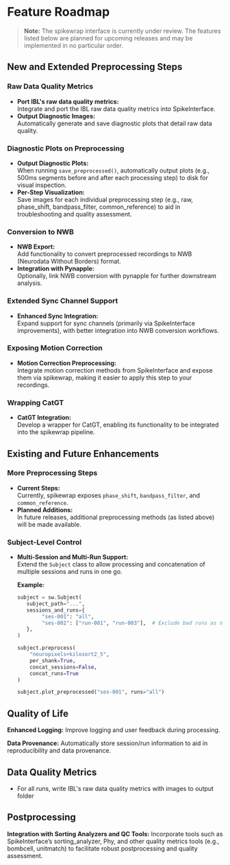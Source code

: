 # Feature Roadmap

> **Note:** The spikewrap interface is currently under review. The features listed below are planned for upcoming releases and may be implemented in no particular order.

## New and Extended Preprocessing Steps

### Raw Data Quality Metrics
- **Port IBL's raw data quality metrics:**  
  Integrate and port the IBL raw data quality metrics into SpikeInterface.
- **Output Diagnostic Images:**  
  Automatically generate and save diagnostic plots that detail raw data quality.

### Diagnostic Plots on Preprocessing
- **Output Diagnostic Plots:**  
  When running `save_preprocessed()`, automatically output plots (e.g., 500ms segments before and after each processing step) to disk for visual inspection.
- **Per-Step Visualization:**  
  Save images for each individual preprocessing step (e.g., raw, phase_shift, bandpass_filter, common_reference) to aid in troubleshooting and quality assessment.

### Conversion to NWB
- **NWB Export:**  
  Add functionality to convert preprocessed recordings to NWB (Neurodata Without Borders) format.
- **Integration with Pynapple:**  
  Optionally, link NWB conversion with pynapple for further downstream analysis.

### Extended Sync Channel Support
- **Enhanced Sync Integration:**  
  Expand support for sync channels (primarily via SpikeInterface improvements), with better integration into NWB conversion workflows.

### Exposing Motion Correction
- **Motion Correction Preprocessing:**  
  Integrate motion correction methods from SpikeInterface and expose them via spikewrap, making it easier to apply this step to your recordings.

### Wrapping CatGT
- **CatGT Integration:**  
  Develop a wrapper for CatGT, enabling its functionality to be integrated into the spikewrap pipeline.


## Existing and Future Enhancements

### More Preprocessing Steps
- **Current Steps:**  
  Currently, spikewrap exposes `phase_shift`, `bandpass_filter`, and `common_reference`.
- **Planned Additions:**  
  In future releases, additional preprocessing methods (as listed above) will be made available.

### Subject-Level Control
- **Multi-Session and Multi-Run Support:**  
  Extend the `Subject` class to allow processing and concatenation of multiple sessions and runs in one go.

  **Example:**
  ```python
  subject = sw.Subject(
     subject_path="...",
     sessions_and_runs={
          "ses-001": "all", 
          "ses-002": ["run-001", "run-003"],  # Exclude bad runs as needed
     },
  )

  subject.preprocess(
      "neuropixels+kilosort2_5", 
      per_shank=True, 
      concat_sessions=False, 
      concat_runs=True
  )

  subject.plot_preprocessed("ses-001", runs="all")


## Quality of Life

**Enhanced Logging:**
Improve logging and user feedback during processing.

**Data Provenance:**
Automatically store session/run information to aid in reproducibility and data provenance.

## Data Quality Metrics

- For all runs, write IBL's raw data quality metrics with images to output folder


## Postprocessing

**Integration with Sorting Analyzers and QC Tools:**
Incorporate tools such as SpikeInterface’s sorting_analyzer, Phy, and other quality metrics tools (e.g., bombcell, unitmatch) to facilitate robust postprocessing and quality assessment.